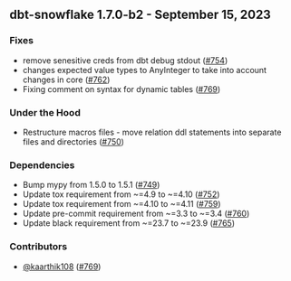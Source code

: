 ## dbt-snowflake 1.7.0-b2 - September 15, 2023

### Fixes

- remove senesitive creds from dbt debug stdout ([#754](https://github.com/dbt-labs/dbt-snowflake/issues/754))
- changes expected value types to AnyInteger to take into account changes in core ([#762](https://github.com/dbt-labs/dbt-snowflake/issues/762))
- Fixing comment on syntax for dynamic tables ([#769](https://github.com/dbt-labs/dbt-snowflake/issues/769))

### Under the Hood

- Restructure macros files - move relation ddl statements into separate files and directories ([#750](https://github.com/dbt-labs/dbt-snowflake/issues/750))

### Dependencies

- Bump mypy from 1.5.0 to 1.5.1 ([#749](https://github.com/dbt-labs/dbt-snowflake/pull/749))
- Update tox requirement from ~=4.9 to ~=4.10 ([#752](https://github.com/dbt-labs/dbt-snowflake/pull/752))
- Update tox requirement from ~=4.10 to ~=4.11 ([#759](https://github.com/dbt-labs/dbt-snowflake/pull/759))
- Update pre-commit requirement from ~=3.3 to ~=3.4 ([#760](https://github.com/dbt-labs/dbt-snowflake/pull/760))
- Update black requirement from ~=23.7 to ~=23.9 ([#765](https://github.com/dbt-labs/dbt-snowflake/pull/765))

### Contributors
- [@kaarthik108](https://github.com/kaarthik108) ([#769](https://github.com/dbt-labs/dbt-snowflake/issues/769))
